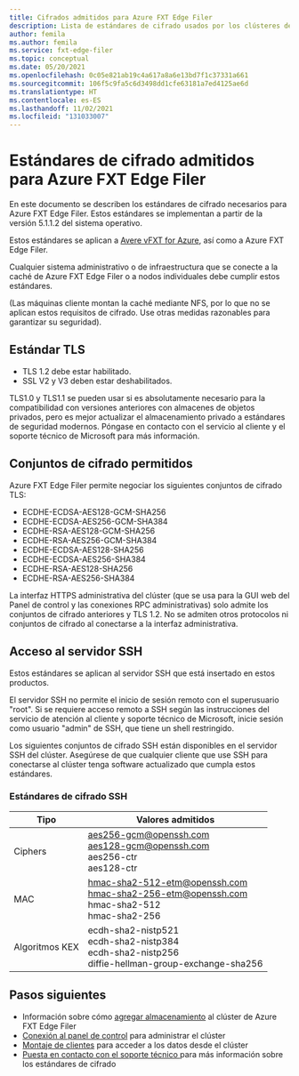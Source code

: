```yaml
---
title: Cifrados admitidos para Azure FXT Edge Filer
description: Lista de estándares de cifrado usados por los clústeres de FXT Edge Filer.
author: femila
ms.author: femila
ms.service: fxt-edge-filer
ms.topic: conceptual
ms.date: 05/20/2021
ms.openlocfilehash: 0c05e821ab19c4a617a8a6e13bd7f1c37331a661
ms.sourcegitcommit: 106f5c9fa5c6d3498dd1cfe63181a7ed4125ae6d
ms.translationtype: HT
ms.contentlocale: es-ES
ms.lasthandoff: 11/02/2021
ms.locfileid: "131033007"
---
```

# <a name="supported-encryption-standards-for-azure-fxt-edge-filer"></a>Estándares de cifrado admitidos para Azure FXT Edge Filer

En este documento se describen los estándares de cifrado necesarios para Azure FXT Edge Filer. Estos estándares se implementan a partir de la versión 5.1.1.2 del sistema operativo.

Estos estándares se aplican a [Avere vFXT for Azure](../avere-vfxt/index.yml), así como a Azure FXT Edge Filer.

Cualquier sistema administrativo o de infraestructura que se conecte a la caché de Azure FXT Edge Filer o a nodos individuales debe cumplir estos estándares.

(Las máquinas cliente montan la caché mediante NFS, por lo que no se aplican estos requisitos de cifrado. Use otras medidas razonables para garantizar su seguridad).

## <a name="tls-standard"></a>Estándar TLS

* TLS 1.2 debe estar habilitado.
* SSL V2 y V3 deben estar deshabilitados.

TLS1.0 y TLS1.1 se pueden usar si es absolutamente necesario para la compatibilidad con versiones anteriores con almacenes de objetos privados, pero es mejor actualizar el almacenamiento privado a estándares de seguridad modernos. Póngase en contacto con el servicio al cliente y el soporte técnico de Microsoft para más información.

## <a name="permitted-cipher-suites"></a>Conjuntos de cifrado permitidos

Azure FXT Edge Filer permite negociar los siguientes conjuntos de cifrado TLS:

* ECDHE-ECDSA-AES128-GCM-SHA256
* ECDHE-ECDSA-AES256-GCM-SHA384
* ECDHE-RSA-AES128-GCM-SHA256
* ECDHE-RSA-AES256-GCM-SHA384
* ECDHE-ECDSA-AES128-SHA256
* ECDHE-ECDSA-AES256-SHA384
* ECDHE-RSA-AES128-SHA256
* ECDHE-RSA-AES256-SHA384

La interfaz HTTPS administrativa del clúster (que se usa para la GUI web del Panel de control y las conexiones RPC administrativas) solo admite los conjuntos de cifrado anteriores y TLS 1.2. No se admiten otros protocolos ni conjuntos de cifrado al conectarse a la interfaz administrativa.

## <a name="ssh-server-access"></a>Acceso al servidor SSH

Estos estándares se aplican al servidor SSH que está insertado en estos productos.

El servidor SSH no permite el inicio de sesión remoto con el superusuario "root". Si se requiere acceso remoto a SSH según las instrucciones del servicio de atención al cliente y soporte técnico de Microsoft, inicie sesión como usuario "admin" de SSH, que tiene un shell restringido.

Los siguientes conjuntos de cifrado SSH están disponibles en el servidor SSH del clúster. Asegúrese de que cualquier cliente que use SSH para conectarse al clúster tenga software actualizado que cumpla estos estándares.

### <a name="ssh-encryption-standards"></a>Estándares de cifrado SSH

| Tipo | Valores admitidos |
|--|--|
| Ciphers | aes256-gcm@openssh.com</br> aes128-gcm@openssh.com</br> aes256-ctr</br> aes128-ctr |
| MAC | hmac-sha2-512-etm@openssh.com</br> hmac-sha2-256-etm@openssh.com</br> hmac-sha2-512</br> hmac-sha2-256 |
| Algoritmos KEX | ecdh-sha2-nistp521</br> ecdh-sha2-nistp384</br> ecdh-sha2-nistp256</br> diffie-hellman-group-exchange-sha256 |

## <a name="next-steps"></a>Pasos siguientes

* Información sobre cómo [agregar almacenamiento](add-storage.md) al clúster de Azure FXT Edge Filer
* [Conexión al panel de control](cluster-create.md#open-the-settings-pages) para administrar el clúster
* [Montaje de clientes](mount-clients.md) para acceder a los datos desde el clúster
* [Puesta en contacto con el soporte técnico ](support-ticket.md) para más información sobre los estándares de cifrado
